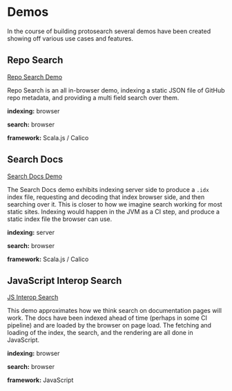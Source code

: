 # Demos

In the course of building protosearch several demos have been created showing off various use cases and features.


## Repo Search

[Repo Search Demo](../reposearch/index.html)

Repo Search is an all in-browser demo, indexing a static JSON file of GitHub repo metadata,
and providing a multi field search over them.

**indexing:** browser

**search:** browser

**framework:** Scala.js / Calico


## Search Docs

[Search Docs Demo](../searchdocs/index.html)

The Search Docs demo exhibits indexing server side to produce a `.idx` index file,
requesting and decoding that index browser side, and then searching over it.
This is closer to how we imagine search working for most static sites.
Indexing would happen in the JVM as a CI step, and produce a static index file the browser can use.

**indexing:** server

**search:** browser

**framework:** Scala.js / Calico


## JavaScript Interop Search

[JS Interop Search](../interop/index.html)

This demo approximates how we think search on documentation pages will work.
The docs have been indexed ahead of time (perhaps in some CI pipeline) and are loaded by the browser on page load.
The fetching and loading of the index, the search, and the rendering are all done in JavaScript.

**indexing:** browser

**search:** browser

**framework:** JavaScript

